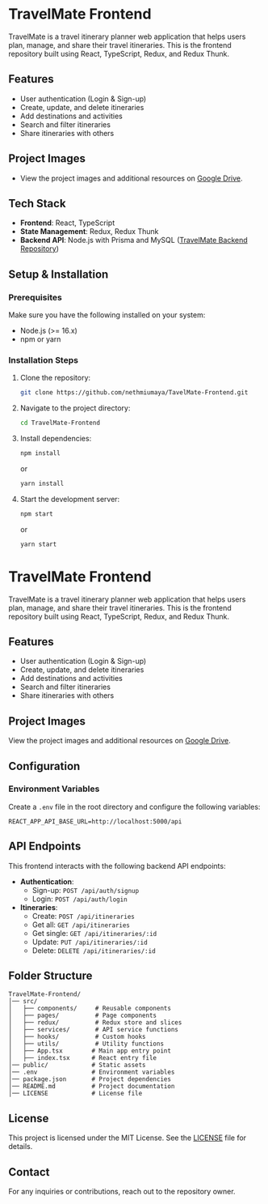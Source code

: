# TravelMate Frontend

TravelMate is a travel itinerary planner web application that helps users plan, manage, and share their travel itineraries. This is the frontend repository built using React, TypeScript, Redux, and Redux Thunk.

## Features
- User authentication (Login & Sign-up)
- Create, update, and delete itineraries
- Add destinations and activities
- Search and filter itineraries
- Share itineraries with others

## Project Images
- View the project images and additional resources on [Google Drive](https://drive.google.com/drive/u/0/folders/1M3_uw-mImllnB09hIfs4Se4rm4s4g5Vl).

## Tech Stack
- **Frontend**: React, TypeScript
- **State Management**: Redux, Redux Thunk
- **Backend API**: Node.js with Prisma and MySQL ([TravelMate Backend Repository](https://github.com/nethmiumaya/TavelMate-Backend.git))

## Setup & Installation

### Prerequisites
Make sure you have the following installed on your system:
- Node.js (>= 16.x)
- npm or yarn

### Installation Steps
1. Clone the repository:
   ```sh
   git clone https://github.com/nethmiumaya/TavelMate-Frontend.git
   ```
2. Navigate to the project directory:
   ```sh
   cd TravelMate-Frontend
   ```
3. Install dependencies:
   ```sh
   npm install
   ```
   or
   ```sh
   yarn install
   ```
4. Start the development server:
   ```sh
   npm start
   ```
   or
   ```sh
   yarn start
   ```

# TravelMate Frontend

TravelMate is a travel itinerary planner web application that helps users plan, manage, and share their travel itineraries. This is the frontend repository built using React, TypeScript, Redux, and Redux Thunk.

## Features
- User authentication (Login & Sign-up)
- Create, update, and delete itineraries
- Add destinations and activities
- Search and filter itineraries
- Share itineraries with others

## Project Images
View the project images and additional resources on [Google Drive](https://drive.google.com/drive/u/0/folders/1M3_uw-mImllnB09hIfs4Se4rm4s4g5Vl).

## Configuration
### Environment Variables
Create a `.env` file in the root directory and configure the following variables:
```
REACT_APP_API_BASE_URL=http://localhost:5000/api
```

## API Endpoints
This frontend interacts with the following backend API endpoints:
- **Authentication**:
  - Sign-up: `POST /api/auth/signup`
  - Login: `POST /api/auth/login`
- **Itineraries**:
  - Create: `POST /api/itineraries`
  - Get all: `GET /api/itineraries`
  - Get single: `GET /api/itineraries/:id`
  - Update: `PUT /api/itineraries/:id`
  - Delete: `DELETE /api/itineraries/:id`

## Folder Structure
```
TravelMate-Frontend/
│── src/
│   ├── components/     # Reusable components
│   ├── pages/          # Page components
│   ├── redux/          # Redux store and slices
│   ├── services/       # API service functions
│   ├── hooks/          # Custom hooks
│   ├── utils/          # Utility functions
│   ├── App.tsx        # Main app entry point
│   ├── index.tsx      # React entry file
│── public/            # Static assets
│── .env               # Environment variables
│── package.json       # Project dependencies
│── README.md          # Project documentation
│── LICENSE            # License file
```
## License
This project is licensed under the MIT License. See the [LICENSE](LICENSE) file for details.

## Contact
For any inquiries or contributions, reach out to the repository owner.

